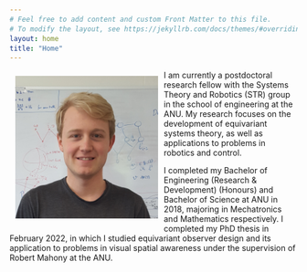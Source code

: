 ```yaml
---
# Feel free to add content and custom Front Matter to this file.
# To modify the layout, see https://jekyllrb.com/docs/themes/#overriding-theme-defaults
layout: home
title: "Home"
---
```


<img align='left' style="padding:10px;" src="assets/mugshot.jpg" alt="Profile Picture" width="250"/>

I am currently a postdoctoral research fellow with the Systems Theory and Robotics (STR) group in the school of engineering at the ANU. My research focuses on the development of equivariant systems theory, as well as applications to problems in robotics and control.

I completed my Bachelor of Engineering (Research & Development) (Honours) and Bachelor of Science at ANU in 2018, majoring in Mechatronics and Mathematics respectively. I completed my PhD thesis in February 2022, in which I studied equivariant observer design and its application to problems in visual spatial awareness under the supervision of Robert Mahony at the ANU.

<!-- For a lift of my publications, please visit my [Google Scholar profile]({{site.scholar_url}}). -->
